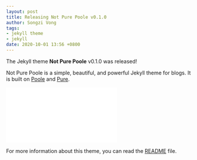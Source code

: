 ```yaml
---
layout: post
title: Releasing Not Pure Poole v0.1.0
author: Songzi Vong
tags:
- jekyll theme
- jekyll
date: 2020-10-01 13:56 +0800
---
```

The Jekyll theme **Not Pure Poole** v0.1.0 was released!

Not Pure Poole is a simple, beautiful, and powerful Jekyll theme for blogs. It is built on [Poole](https://github.com/poole/poole) and [Pure](https://purecss.io/).
<iframe src="//player.bilibili.com/player.html?aid=288184024&bvid=BV1Mf4y1e7xe&cid=268607698&page=1" scrolling="no" border="0" frameborder="no" framespacing="0" allowfullscreen="true"> </iframe>

For more information about this theme, you can read the [README](https://github.com/vszhub/not-pure-poole/blob/master/README.md) file.
